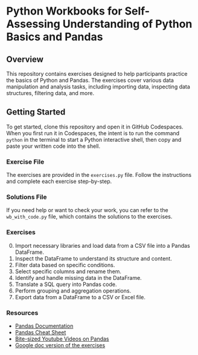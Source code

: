 # Python Workbooks for Self-Assessing Understanding of Python Basics and Pandas

## Overview
This repository contains exercises designed to help participants practice the basics of Python and Pandas. The exercises cover various data manipulation and analysis tasks, including importing data, inspecting data structures, filtering data, and more.

## Getting Started
To get started, clone this repository and open it in GitHub Codespaces. When you first run it in Codespaces, the intent is to run the command `python` in the terminal to start a Python interactive shell, then copy and paste your written code into the shell.

### Exercise File
The exercises are provided in the `exercises.py` file. Follow the instructions and complete each exercise step-by-step.

### Solutions File
If you need help or want to check your work, you can refer to the `wb_with_code.py` file, which contains the solutions to the exercises.

### Exercises
0. Import necessary libraries and load data from a CSV file into a Pandas DataFrame.
1. Inspect the DataFrame to understand its structure and content.
2. Filter data based on specific conditions.
3. Select specific columns and rename them.
4. Identify and handle missing data in the DataFrame.
5. Translate a SQL query into Pandas code.
6. Perform grouping and aggregation operations.
7. Export data from a DataFrame to a CSV or Excel file.

### Resources
- [Pandas Documentation](https://pandas.pydata.org/docs/user_guide/index.html)
- [Pandas Cheat Sheet](https://pandas.pydata.org/Pandas_Cheat_Sheet.pdf)
- [Bite-sized Youtube Videos on Pandas](https://youtube.com/playlist?list=PL5-da3qGB5ICCsgW1MxlZ0Hq8LL5U3u9y&si=ZqMzxzhv1WOcB3Me)
- [Google doc version of the exercises](https://docs.google.com/document/d/1WKbjQoSn_9DCltgNgpYKLnyGp94ERS_9gtCviV-rxww/edit#heading=h.x8f446rxhqs6)
